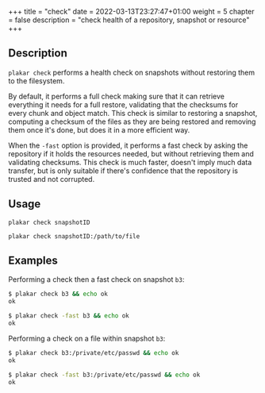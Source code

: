 +++
title = "check"
date = 2022-03-13T23:27:47+01:00
weight = 5
chapter = false
description = "check health of a repository, snapshot or resource"
+++

## Description

`plakar check` performs a health check on snapshots without restoring them to the filesystem.

By default,
it performs a full check making sure that it can retrieve everything it needs for a full restore,
validating that the checksums for every chunk and object match.
This check is similar to restoring a snapshot,
computing a checksum of the files as they are being restored and removing them once it's done,
but does it in a more efficient way.

When the `-fast` option is provided,
it performs a fast check by asking the repository if it holds the resources needed,
but without retrieving them and validating checksums.
This check is much faster,
doesn't imply much data transfer,
but is only suitable if there's confidence that the repository is trusted and not corrupted.

## Usage

`plakar check snapshotID`

`plakar check snapshotID:/path/to/file`


## Examples

Performing a check then a fast check on snapshot `b3`:
```sh
$ plakar check b3 && echo ok
ok

$ plakar check -fast b3 && echo ok
ok
```

Performing a check on a file within snapshot `b3`:
```sh
$ plakar check b3:/private/etc/passwd && echo ok
ok

$ plakar check -fast b3:/private/etc/passwd && echo ok
ok
```
